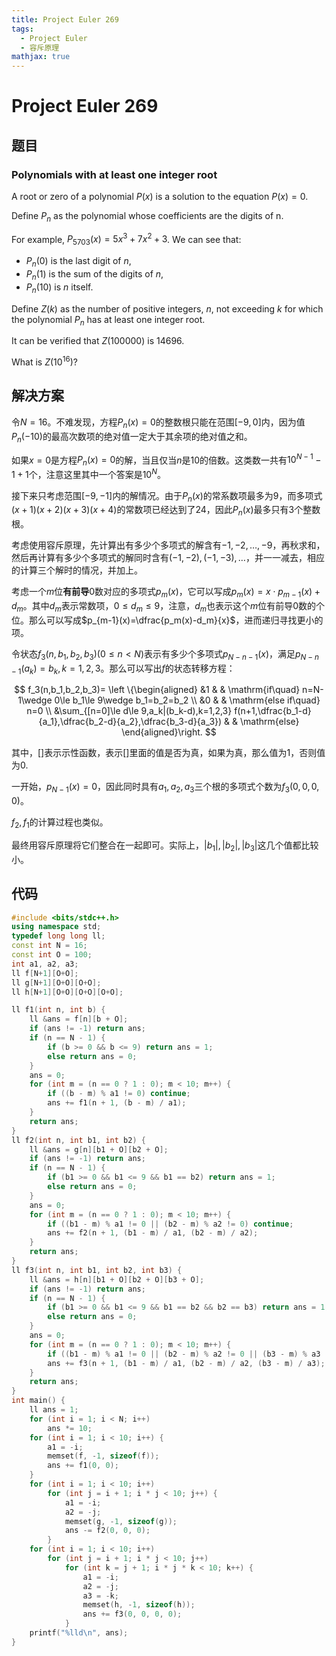 ```yaml
---
title: Project Euler 269
tags:
  - Project Euler
  - 容斥原理
mathjax: true
---
```

<escape><!-- more --></escape>
    

# Project Euler 269
## 题目
### Polynomials with at least one integer root

A root or zero of a polynomial $P(x)$ is a solution to the equation $P(x) = 0$.

Define $P_n$ as the polynomial whose coefficients are the digits of n.

For example, $P_{5703}(x) = 5x^3 + 7x^2 + 3$.
We can see that:

- $P_n(0)$ is the last digit of $n$,
- $P_n(1)$ is the sum of the digits of $n$,
- $P_n(10)$ is $n$ itself.

Define $Z(k)$ as the number of positive integers, $n$, not exceeding $k$ for which the polynomial $P_n$ has at least one integer root.

It can be verified that $Z(100 000)$ is $14696$.

What is $Z(10^{16})$?


## 解决方案

令$N=16$。不难发现，方程$P_n(x)=0$的整数根只能在范围$[-9,0]$内，因为值$P_n(-10)$的最高次数项的绝对值一定大于其余项的绝对值之和。

如果$x=0$是方程$P_n(x)=0$的解，当且仅当$n$是$10$的倍数。这类数一共有$10^{N-1}-1+1$个，注意这里其中一个答案是$10^N$。

接下来只考虑范围$[-9,-1]$内的解情况。由于$P_n(x)$的常系数项最多为$9$，而多项式$(x+1)(x+2)(x+3)(x+4)$的常数项已经达到了$24$，因此$P_n(x)$最多只有$3$个整数根。

考虑使用容斥原理，先计算出有多少个多项式的解含有$-1,-2,\dots,-9$，再秋求和，然后再计算有多少个多项式的解同时含有$(-1,-2),(-1,-3),\dots$，并一一减去，相应的计算三个解时的情况，并加上。

考虑一个$m$位**有前导**$0$数对应的多项式$p_m(x)$，它可以写成$p_m(x)=x\cdot p_{m-1}(x) + d_m$。其中$d_m$表示常数项，$0\le d_m\le 9$，注意，$d_m$也表示这个$m$位有前导$0$数的个位。那么可以写成$p_{m-1}(x)=\dfrac{p_m(x)-d_m}{x}$，进而递归寻找更小的项。

令状态$f_3(n,b_1,b_2,b_3)(0\le n< N)$表示有多少个多项式$p_{N-n-1}(x)$，满足$p_{N-n-1}(a_k)=b_k,k=1,2,3$。那么可以写出$f$的状态转移方程：

$$
f_3(n,b_1,b_2,b_3)=
\left \{\begin{aligned}
  &1 & & \mathrm{if\quad} n=N-1\wedge 0\le b_1\le 9\wedge b_1=b_2=b_2 \\
  &0 & & \mathrm{else if\quad} n=0 \\
  &\sum_{[n=0]\le d\le 9,a_k|(b_k-d),k=1,2,3} f(n+1,\dfrac{b_1-d}{a_1},\dfrac{b_2-d}{a_2},\dfrac{b_3-d}{a_3}) & & \mathrm{else}
\end{aligned}\right.
$$

其中，$[]$表示示性函数，表示$[]$里面的值是否为真，如果为真，那么值为$1$，否则值为$0$.

一开始，$p_{N-1}(x)=0$，因此同时具有$a_1,a_2,a_3$三个根的多项式个数为$f_3(0,0,0,0)$。

$f_2,f_1$的计算过程也类似。

最终用容斥原理将它们整合在一起即可。实际上，$|b_1|,|b_2|,|b_3|$这几个值都比较小。

## 代码


```C++
#include <bits/stdc++.h>
using namespace std;
typedef long long ll;
const int N = 16;
const int O = 100;
int a1, a2, a3;
ll f[N+1][O+O];
ll g[N+1][O+O][O+O];
ll h[N+1][O+O][O+O][O+O];

ll f1(int n, int b) {
    ll &ans = f[n][b + O];
    if (ans != -1) return ans;
    if (n == N - 1) {
        if (b >= 0 && b <= 9) return ans = 1;
        else return ans = 0;
    }
    ans = 0;
    for (int m = (n == 0 ? 1 : 0); m < 10; m++) {
        if ((b - m) % a1 != 0) continue;
        ans += f1(n + 1, (b - m) / a1);
    }
    return ans;
}
ll f2(int n, int b1, int b2) {
    ll &ans = g[n][b1 + O][b2 + O];
    if (ans != -1) return ans;
    if (n == N - 1) {
        if (b1 >= 0 && b1 <= 9 && b1 == b2) return ans = 1;
        else return ans = 0;
    }
    ans = 0;
    for (int m = (n == 0 ? 1 : 0); m < 10; m++) {
        if ((b1 - m) % a1 != 0 || (b2 - m) % a2 != 0) continue;
        ans += f2(n + 1, (b1 - m) / a1, (b2 - m) / a2);
    }
    return ans;
}
ll f3(int n, int b1, int b2, int b3) {
    ll &ans = h[n][b1 + O][b2 + O][b3 + O];
    if (ans != -1) return ans;
    if (n == N - 1) {
        if (b1 >= 0 && b1 <= 9 && b1 == b2 && b2 == b3) return ans = 1;
        else return ans = 0;
    }
    ans = 0;
    for (int m = (n == 0 ? 1 : 0); m < 10; m++) {
        if ((b1 - m) % a1 != 0 || (b2 - m) % a2 != 0 || (b3 - m) % a3 != 0) continue;
        ans += f3(n + 1, (b1 - m) / a1, (b2 - m) / a2, (b3 - m) / a3);
    }
    return ans;
}
int main() {
    ll ans = 1;
    for (int i = 1; i < N; i++)
        ans *= 10;
    for (int i = 1; i < 10; i++) {
        a1 = -i;
        memset(f, -1, sizeof(f));
        ans += f1(0, 0);
    }
    for (int i = 1; i < 10; i++)
        for (int j = i + 1; i * j < 10; j++) {
            a1 = -i;
            a2 = -j;
            memset(g, -1, sizeof(g));
            ans -= f2(0, 0, 0);
        }
    for (int i = 1; i < 10; i++)
        for (int j = i + 1; i * j < 10; j++)
            for (int k = j + 1; i * j * k < 10; k++) {
                a1 = -i;
                a2 = -j;
                a3 = -k;
                memset(h, -1, sizeof(h));
                ans += f3(0, 0, 0, 0);
            }
    printf("%lld\n", ans);
}

```